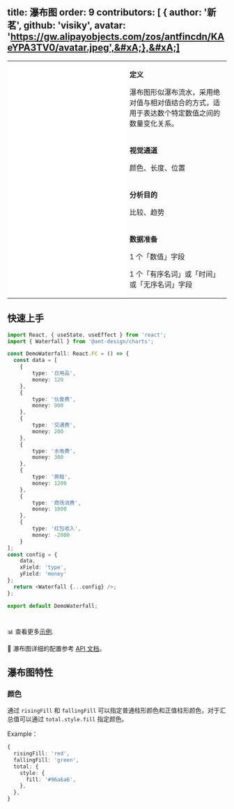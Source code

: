 

## title: 瀑布图&#xA;order: 9&#xA;contributors:&#xA;\[&#xA;{&#xA;author: '新茗',&#xA;github: 'visiky',&#xA;avatar: 'https://gw.alipayobjects.com/zos/antfincdn/KAeYPA3TV0/avatar.jpeg',&#xA;},&#xA;]

<div class="manual-docs">

 <div data-card-type="block" data-lake-card="table" id="pLwYV" class="">
    <table class="lake-table" style="width: 100%; outline: none; border-collapse: collapse;">
      <colgroup>
        <col width="425" span="1">
        <col width="340" span="1">
      </colgroup>
      <tbody>
        <tr style="height: 33px;">
          <td colspan="1" rowspan="4" style="background:#fff">
           <playground path='more-plots/waterfall/demo/basic.ts'></playground>
          </td>
          <td class="style1">
          <p><strong>定义</strong></p>
            <p><span class="lake-fontsize-12">瀑布图形似瀑布流水，采用绝对值与相对值结合的方式，适用于表达数个特定数值之间的数量变化关系。</span></p>
          </td>
        </tr>
        <tr style="height: 33px;">
          <td class="style1">
            <p><strong>视觉通道</strong></p>
            <p><span class="lake-fontsize-12">颜色、长度、位置</span></p>
          </td>
        </tr>
        <tr style="height: 33px;">
          <td colspan="1">
            <p><strong>分析目的</strong></p>
            <p><span class="lake-fontsize-12">比较、趋势</span></p>
          </td>
        </tr>
        <tr style="height: 33px;">
          <td colspan="1">
            <p><strong>数据准备</strong></p>
            <p><span class="lake-fontsize-12">1 个「数值」字段</span></p>
               <p><span class="lake-fontsize-12">1 个「有序名词」或「时间」或「无序名词」字段</span></p>
          </td>
        </tr>
      </tbody>
    </table>
  </div>

## 快速上手

<div class="sign">

```ts
import React, { useState, useEffect } from 'react';
import { Waterfall } from '@ant-design/charts';

const DemoWaterfall: React.FC = () => {
  const data = [
    {
        type: '日用品',
        money: 120
    },
    {
        type: '伙食费',
        money: 900
    },
    {
        type: '交通费',
        money: 200
    },
    {
        type: '水电费',
        money: 300
    },
    {
        type: '房租',
        money: 1200
    },
    {
        type: '商场消费',
        money: 1000
    },
    {
        type: '红包收入',
        money: -2000
    }
];
const config = {
    data,
    xField: 'type',
    yField: 'money'
};
  return <Waterfall {...config} />;
};

export default DemoWaterfall;


```

</div>

<div style="height:12px;"></div>

📊 查看更多<a href="/zh/examples/more-plots/waterfall" target='blank'>示例</a>.

🎨 瀑布图详细的配置参考 [API 文档](/zh/docs/api/plots/waterfall)。

## 瀑布图特性

### 颜色

通过 `risingFill` 和 `fallingFill` 可以指定普通柱形颜色和正值柱形颜色，对于汇总值可以通过 `total.style.fill` 指定颜色。

Example：

```ts
{
  risingFill: 'red',
  fallingFill: 'green',
  total: {
    style: {
      fill: '#96a6a6',
    },
  },
}
```

</div>
